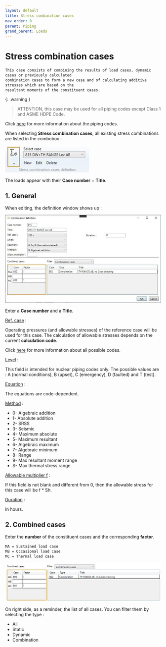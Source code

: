 ```yaml
---
layout: default
title: Stress combination cases
nav_order: 8
parent: Piping
grand_parent: Loads
---
```


# Stress combination cases

    This case consists of combining the results of load cases, dynamic cases or previously calculated
    combination cases to form a new case and of calculating additive stresses which are based on the
    resultant moments of the constituent cases.

{: .warning }
> ATTENTION, this case may be used for all piping codes except Class 1 and ASME HDPE Code.

Click [here](https://documentation.metapiping.com/Analysis/Codes.html) for more information about the piping codes.

When selecting **Stress combination cases**, all existing stress combinations are listed in the combobox :

![Image](../../Images/Load27.jpg)

The loads appear with their **Case number** + **Title**.

## 1. General

When editing, the definition window shows up :

![Image](../../Images/Load28.jpg)

Enter a **Case number** and a **Title**.

<ins>Ref. case</ins> :

Operating pressures (and allowable stresses) of the reference case will be used for this case. The calculation of allowable stresses depends on the current **calculation code**.

Click [here](https://documentation.metapiping.com/Analysis/Codes.html) for more information about all possible codes.

<ins>Level</ins> :

This field is intended for nuclear piping codes only. The possible values are : A (normal conditions), B (upset), C (emergency), D (faulted) and T (test). 

<ins>Equation</ins> :

The equations are code-dependent.

<ins>Method</ins> :

- 0- Algebraic addition
- 1- Absolute addition
- 2- SRSS
- 3- Seismic
- 4- Maximum absolute
- 5- Maximum resultant
- 6- Algebraic maximum
- 7- Algebraic minimum
- 8- Range
- 9- Max resultant moment range
- S- Max thermal stress range

<ins>Allowable multiplier f</ins> :

If this field is not blank and different from 0, then the allowable stress for this case will be f * Sh.

<ins>Duration</ins> :

In hours.

## 2. Combined cases

Enter the **number** of the constituent cases and the corresponding **factor**.

    MA = Sustained load case
    MB = Occasional load case
    MC = Thermal load case

![Image](../../Images/Load29.jpg)

On right side, as a reminder, the list of all cases. You can filter them by selecting the type :

- All
- Static
- Dynamic
- Combination